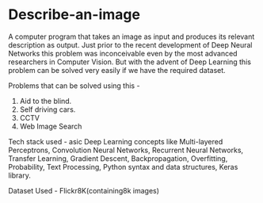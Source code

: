 # Describe-an-image
A computer program that takes an image as input and produces its relevant description as output.
Just prior to the recent development of Deep Neural Networks this problem was inconceivable even by the most advanced researchers in Computer Vision. But with the advent of Deep Learning this problem can be solved very easily if we have the required dataset.

Problems that can be solved using this - 
1. Aid to the blind.
2. Self driving cars.
3. CCTV
4. Web Image Search

Tech stack used - asic Deep Learning concepts like Multi-layered Perceptrons, Convolution Neural Networks, Recurrent Neural Networks, Transfer Learning, Gradient Descent, Backpropagation, Overfitting, Probability, Text Processing, Python syntax and data structures, Keras library.

Dataset Used - Flickr8K(containing8k images)
